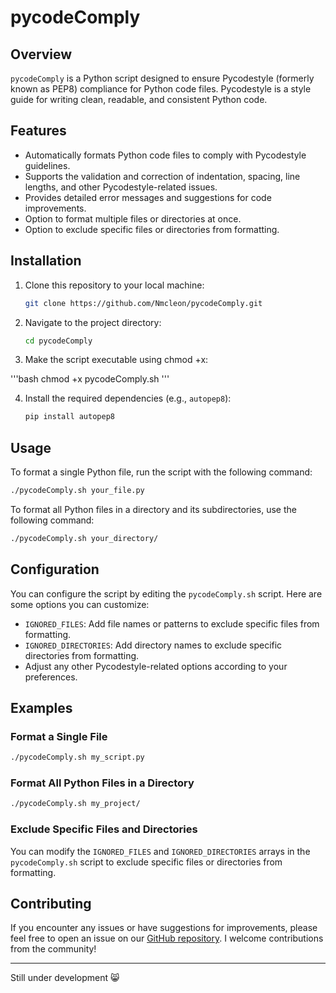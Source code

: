 # pycodeComply

## Overview

`pycodeComply` is a Python script designed to ensure Pycodestyle (formerly known as PEP8) compliance for Python code files. Pycodestyle is a style guide for writing clean, readable, and consistent Python code.

## Features

- Automatically formats Python code files to comply with Pycodestyle guidelines.
- Supports the validation and correction of indentation, spacing, line lengths, and other Pycodestyle-related issues.
- Provides detailed error messages and suggestions for code improvements.
- Option to format multiple files or directories at once.
- Option to exclude specific files or directories from formatting.

## Installation

1. Clone this repository to your local machine:

   ```bash
   git clone https://github.com/Nmcleon/pycodeComply.git
   ```

2. Navigate to the project directory:

   ```bash
   cd pycodeComply
   ```

3. Make the script executable using chmod +x:

'''bash
chmod +x pycodeComply.sh
'''

4. Install the required dependencies (e.g., `autopep8`):

   ```bash
   pip install autopep8
   ```

## Usage

To format a single Python file, run the script with the following command:

```bash
./pycodeComply.sh your_file.py
```

To format all Python files in a directory and its subdirectories, use the following command:

```bash
./pycodeComply.sh your_directory/
```

## Configuration

You can configure the script by editing the `pycodeComply.sh` script. Here are some options you can customize:

- `IGNORED_FILES`: Add file names or patterns to exclude specific files from formatting.
- `IGNORED_DIRECTORIES`: Add directory names to exclude specific directories from formatting.
- Adjust any other Pycodestyle-related options according to your preferences.

## Examples

### Format a Single File

```bash
./pycodeComply.sh my_script.py
```

### Format All Python Files in a Directory

```bash
./pycodeComply.sh my_project/
```

### Exclude Specific Files and Directories

You can modify the `IGNORED_FILES` and `IGNORED_DIRECTORIES` arrays in the `pycodeComply.sh` script to exclude specific files or directories from formatting.

## Contributing

If you encounter any issues or have suggestions for improvements, please feel free to open an issue on our [GitHub repository](https://github.com/Nmcleon/pycodeComply). I welcome contributions from the community!

---

Still under development :smile_cat:
